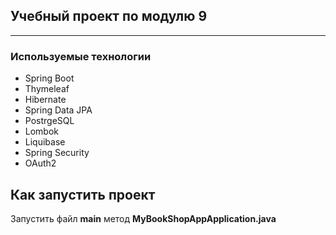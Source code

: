 ## Учебный проект по модулю 9
___

### Используемые технологии
* Spring Boot
* Thymeleaf
* Hibernate
* Spring Data JPA
* PostrgeSQL
* Lombok
* Liquibase
* Spring Security
* OAuth2


## Как запустить проект

Запустить файл **main** метод **MyBookShopAppApplication.java**